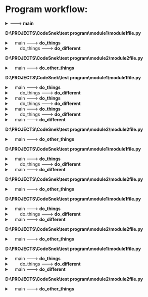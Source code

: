 # Program workflow:

<details>
<summary><module> ---> <b>main</b></summary>

This is a docstring lalala
tralala
</details>

**D:\PROJECTS\CodeSnek\test program\module1\module1file.py**

<details>
<summary>&nbsp&nbsp&nbsp&nbspmain ---> <b>do_things</b></summary>

    woah boi is that a docstring?
</details>


<details>
<summary>&nbsp&nbsp&nbsp&nbsp&nbsp&nbsp&nbsp&nbspdo_things ---> <b>do_different</b></summary>

        
</details>

**D:\PROJECTS\CodeSnek\test program\module2\module2file.py**

<details>
<summary>&nbsp&nbsp&nbsp&nbspmain ---> <b>do_other_things</b></summary>

    
</details>

**D:\PROJECTS\CodeSnek\test program\module1\module1file.py**

<details>
<summary>&nbsp&nbsp&nbsp&nbspmain ---> <b>do_things</b></summary>

    woah boi is that a docstring?
</details>


<details>
<summary>&nbsp&nbsp&nbsp&nbsp&nbsp&nbsp&nbsp&nbspdo_things ---> <b>do_different</b></summary>

        
</details>


<details>
<summary>&nbsp&nbsp&nbsp&nbspmain ---> <b>do_things</b></summary>

    woah boi is that a docstring?
</details>


<details>
<summary>&nbsp&nbsp&nbsp&nbsp&nbsp&nbsp&nbsp&nbspdo_things ---> <b>do_different</b></summary>

        
</details>


<details>
<summary>&nbsp&nbsp&nbsp&nbspmain ---> <b>do_things</b></summary>

    woah boi is that a docstring?
</details>


<details>
<summary>&nbsp&nbsp&nbsp&nbsp&nbsp&nbsp&nbsp&nbspdo_things ---> <b>do_different</b></summary>

        
</details>


<details>
<summary>&nbsp&nbsp&nbsp&nbspmain ---> <b>do_different</b></summary>

    
</details>

**D:\PROJECTS\CodeSnek\test program\module2\module2file.py**

<details>
<summary>&nbsp&nbsp&nbsp&nbspmain ---> <b>do_other_things</b></summary>

    
</details>

**D:\PROJECTS\CodeSnek\test program\module1\module1file.py**

<details>
<summary>&nbsp&nbsp&nbsp&nbspmain ---> <b>do_things</b></summary>

    woah boi is that a docstring?
</details>


<details>
<summary>&nbsp&nbsp&nbsp&nbsp&nbsp&nbsp&nbsp&nbspdo_things ---> <b>do_different</b></summary>

        
</details>


<details>
<summary>&nbsp&nbsp&nbsp&nbspmain ---> <b>do_different</b></summary>

    
</details>

**D:\PROJECTS\CodeSnek\test program\module2\module2file.py**

<details>
<summary>&nbsp&nbsp&nbsp&nbspmain ---> <b>do_other_things</b></summary>

    
</details>

**D:\PROJECTS\CodeSnek\test program\module1\module1file.py**

<details>
<summary>&nbsp&nbsp&nbsp&nbspmain ---> <b>do_things</b></summary>

    woah boi is that a docstring?
</details>


<details>
<summary>&nbsp&nbsp&nbsp&nbsp&nbsp&nbsp&nbsp&nbspdo_things ---> <b>do_different</b></summary>

        
</details>


<details>
<summary>&nbsp&nbsp&nbsp&nbspmain ---> <b>do_different</b></summary>

    
</details>

**D:\PROJECTS\CodeSnek\test program\module2\module2file.py**

<details>
<summary>&nbsp&nbsp&nbsp&nbspmain ---> <b>do_other_things</b></summary>

    
</details>

**D:\PROJECTS\CodeSnek\test program\module1\module1file.py**

<details>
<summary>&nbsp&nbsp&nbsp&nbspmain ---> <b>do_things</b></summary>

    woah boi is that a docstring?
</details>


<details>
<summary>&nbsp&nbsp&nbsp&nbsp&nbsp&nbsp&nbsp&nbspdo_things ---> <b>do_different</b></summary>

        
</details>


<details>
<summary>&nbsp&nbsp&nbsp&nbspmain ---> <b>do_different</b></summary>

    
</details>

**D:\PROJECTS\CodeSnek\test program\module2\module2file.py**

<details>
<summary>&nbsp&nbsp&nbsp&nbspmain ---> <b>do_other_things</b></summary>

    
</details>
